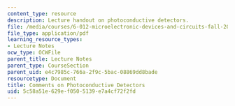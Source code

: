 ```yaml
---
content_type: resource
description: Lecture handout on photoconductive detectors.
file: /media/courses/6-012-microelectronic-devices-and-circuits-fall-2009/5c58a51e629ef0505139e7a4cf72f2fd_MIT6_012F09_lec03_photo.pdf
file_type: application/pdf
learning_resource_types:
- Lecture Notes
ocw_type: OCWFile
parent_title: Lecture Notes
parent_type: CourseSection
parent_uid: e4c7985c-766a-2f9c-5bac-08869dd8bade
resourcetype: Document
title: Comments on Photoconductive Detectors
uid: 5c58a51e-629e-f050-5139-e7a4cf72f2fd
---
```

